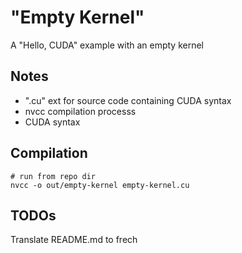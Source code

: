 # "Empty Kernel"
A "Hello, CUDA" example with an empty kernel

## Notes
- ".cu" ext for source code containing CUDA syntax
- nvcc compilation processs
- CUDA syntax

## Compilation
    # run from repo dir
    nvcc -o out/empty-kernel empty-kernel.cu

## TODOs
Translate README.md to frech
